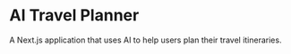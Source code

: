 # AI Travel Planner

A Next.js application that uses AI to help users plan their travel itineraries.
